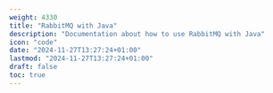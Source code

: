 ```yaml
---
weight: 4330
title: "RabbitMQ with Java"
description: "Documentation about how to use RabbitMQ with Java"
icon: "code"
date: "2024-11-27T13:27:24+01:00"
lastmod: "2024-11-27T13:27:24+01:00"
draft: false
toc: true
---
```

